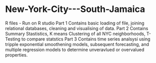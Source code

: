 # New-York-City---South-Jamaica
R files - Run on R studio
Part 1 Contains basic loading of file, joining relational databases, cleaning and visualising of data. 
Part 2 Contains Summary Stastistics, K means Clustering of all NYC neighborhoods, T-Testing to compare statstics
Part 3 Contains time series analsysi using tripple exponential smoothening models, subsequent forecasting, and multiple regression models to determine unveravlued or overvalued properties. 
